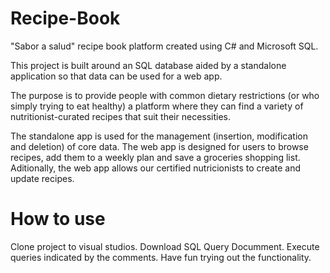 # Recipe-Book

"Sabor a salud" recipe book platform created using C# and Microsoft SQL.

This project is built around an SQL database aided by a standalone application so that data can be used for a web app. 

The purpose is to provide people with common dietary restrictions (or who simply trying to eat healthy) a platform where they can find a variety of nutritionist-curated recipes that suit their necessities.

The standalone app is used for the management (insertion, modification and deletion) of core data. The web app is designed for users to browse recipes, add them to a weekly plan and save a groceries shopping list. Aditionally, the web app allows our certified nutricionists to create and update recipes.

# How to use

Clone project to visual studios. Download SQL Query Documment. Execute queries indicated by the comments. Have fun trying out the functionality. 

